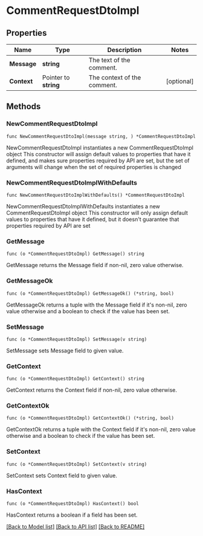 # CommentRequestDtoImpl

## Properties

Name | Type | Description | Notes
------------ | ------------- | ------------- | -------------
**Message** | **string** | The text of the comment. | 
**Context** | Pointer to **string** | The context of the comment. | [optional] 

## Methods

### NewCommentRequestDtoImpl

`func NewCommentRequestDtoImpl(message string, ) *CommentRequestDtoImpl`

NewCommentRequestDtoImpl instantiates a new CommentRequestDtoImpl object
This constructor will assign default values to properties that have it defined,
and makes sure properties required by API are set, but the set of arguments
will change when the set of required properties is changed

### NewCommentRequestDtoImplWithDefaults

`func NewCommentRequestDtoImplWithDefaults() *CommentRequestDtoImpl`

NewCommentRequestDtoImplWithDefaults instantiates a new CommentRequestDtoImpl object
This constructor will only assign default values to properties that have it defined,
but it doesn't guarantee that properties required by API are set

### GetMessage

`func (o *CommentRequestDtoImpl) GetMessage() string`

GetMessage returns the Message field if non-nil, zero value otherwise.

### GetMessageOk

`func (o *CommentRequestDtoImpl) GetMessageOk() (*string, bool)`

GetMessageOk returns a tuple with the Message field if it's non-nil, zero value otherwise
and a boolean to check if the value has been set.

### SetMessage

`func (o *CommentRequestDtoImpl) SetMessage(v string)`

SetMessage sets Message field to given value.


### GetContext

`func (o *CommentRequestDtoImpl) GetContext() string`

GetContext returns the Context field if non-nil, zero value otherwise.

### GetContextOk

`func (o *CommentRequestDtoImpl) GetContextOk() (*string, bool)`

GetContextOk returns a tuple with the Context field if it's non-nil, zero value otherwise
and a boolean to check if the value has been set.

### SetContext

`func (o *CommentRequestDtoImpl) SetContext(v string)`

SetContext sets Context field to given value.

### HasContext

`func (o *CommentRequestDtoImpl) HasContext() bool`

HasContext returns a boolean if a field has been set.


[[Back to Model list]](../README.md#documentation-for-models) [[Back to API list]](../README.md#documentation-for-api-endpoints) [[Back to README]](../README.md)


